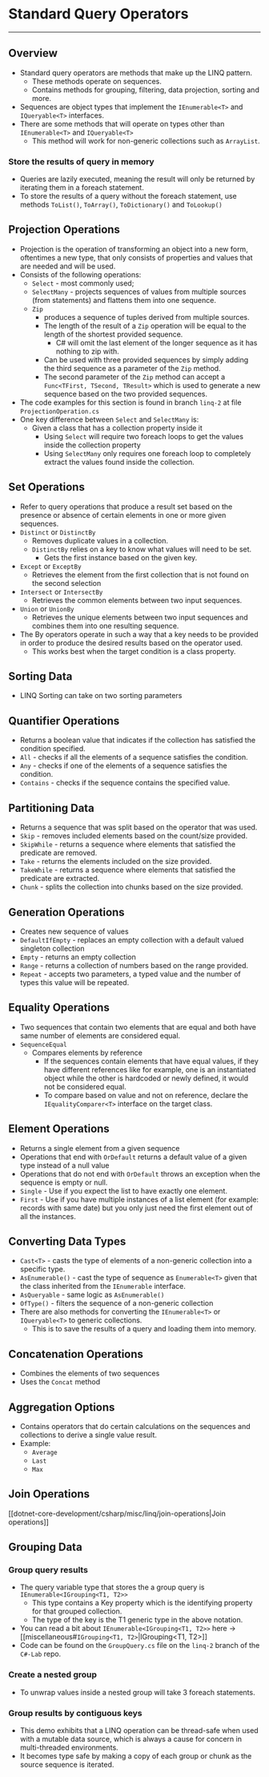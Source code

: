 # Standard Query Operators

---

## Overview

- Standard query operators are methods that make up the LINQ pattern.
    - These methods operate on sequences.
    - Contains methods for grouping, filtering, data projection, sorting and more.
- Sequences are object types that implement the `IEnumerable<T>` and `IQueryable<T>` interfaces.
- There are some methods that will operate on types other than `IEnumerable<T>` and `IQueryable<T>`
    - This method will work for non-generic collections such as `ArrayList`.

### Store the results of query in memory

- Queries are lazily executed, meaning the result will only be returned by iterating them in a foreach statement.
- To store the results of a query without the foreach statement, use methods `ToList()`, `ToArray()`, `ToDictionary()` and `ToLookup()`

## Projection Operations

- Projection is the operation of transforming an object into a new form, oftentimes a new type, that only consists of properties and values that are needed and will be used.
- Consists of the following operations:
    - `Select` - most commonly used;
    - `SelectMany` - projects sequences of values from multiple sources (from statements) and flattens them into one sequence.
    - `Zip`
        - produces a sequence of tuples derived from multiple sources.
        - The length of the result of a `Zip` operation will be equal to the length of the shortest provided sequence.
            - C# will omit the last element of the longer sequence as it has nothing to zip with.
        - Can be used with three provided sequences by simply adding the third sequence as a parameter of the `Zip` method.
        - The second parameter of the `Zip` method can accept a `Func<TFirst, TSecond, TResult>` which is used to generate a new sequence based on the two provided sequences.
- The code examples for this section is found in branch `linq-2` at file `ProjectionOperation.cs`
- One key difference between `Select` and `SelectMany` is:
    - Given a class that has a collection property inside it
        - Using `Select` will require two foreach loops to get the values inside the collection property
        - Using `SelectMany` only requires one foreach loop to completely extract the values found inside the collection.

## Set Operations

- Refer to query operations that produce a result set based on the presence or absence of certain elements in one or more given sequences.
- `Distinct` or `DistinctBy`
    - Removes duplicate values in a collection.
    - `DistinctBy` relies on a key to know what values will need to be set.
        - Gets the first instance based on the given key.
- `Except` or `ExceptBy`
    - Retrieves the element from the first collection that is not found on the second selection
- `Intersect` or `IntersectBy`
    - Retrieves the common elements between two input sequences.
- `Union` or `UnionBy`
    - Retrieves the unique elements between two input sequences and combines them into one resulting sequence.
- The By operators operate in such a way that a key needs to be provided in order to produce the desired results based on the operator used.
    - This works best when the target condition is a class property.

## Sorting Data

- LINQ Sorting can take on two sorting parameters

## Quantifier Operations

- Returns a boolean value that indicates if the collection has satisfied the condition specified.
- `All` - checks if all the elements of a sequence satisfies the condition.
- `Any` - checks if one of the elements of a sequence satisfies the condition.
- `Contains` - checks if the sequence contains the specified value.

## Partitioning Data

- Returns a sequence that was split based on the operator that was used.
- `Skip` - removes included elements based on the count/size provided.
- `SkipWhile` - returns a sequence where elements that satisfied the predicate are removed.
- `Take` - returns the elements included on the size provided.
- `TakeWhile` - returns a sequence where elements that satisfied the predicate are extracted.
- `Chunk` - splits the collection into chunks based on the size provided.

## Generation Operations

- Creates new sequence of values
- `DefaultIfEmpty` - replaces an empty collection with a default valued singleton collection
- `Empty` - returns an empty collection
- `Range` - returns a collection of numbers based on the range provided.
- `Repeat` - accepts two parameters, a typed value and the number of types this value will be repeated.

## Equality Operations

- Two sequences that contain two elements that are equal and both have same number of elements are considered equal.
- `SequenceEqual`
    - Compares elements by reference
        - If the sequences contain elements that have equal values, if they have different references like for example, one is an instantiated object while the other is hardcoded or newly defined, it would not be considered equal.
        - To compare based on value and not on reference, declare the `IEqualityComparer<T>` interface on the target class.

## Element Operations

- Returns a single element from a given sequence
- Operations that end with `OrDefault` returns a default value of a given type instead of a null value
- Operations that do not end with `OrDefault` throws an exception when the sequence is empty or null.
- `Single` - Use if you expect the list to have exactly one element.
- `First` - Use if you have multiple instances of a list element (for example: records with same date) but you only just need the first element out of all the instances.

## Converting Data Types

- `Cast<T>` - casts the type of elements of a non-generic collection into a specific type.
- `AsEnumerable()` - cast the type of sequence as `Enumerable<T>` given that the class inherited from the `IEnumerable` interface.
- `AsQueryable` - same logic as `AsEnumerable()`
- `OfType()` - filters the sequence of a non-generic collection
- There are also methods for converting the `IEnumerable<T>` or `IQueryable<T>` to generic collections.
    - This is to save the results of a query and loading them into memory.

## Concatenation Operations

- Combines the elements of two sequences
- Uses the `Concat` method

## Aggregation Options

- Contains operators that do certain calculations on the sequences and collections to derive a single value result.
- Example:
	- `Average`
	- `Last`
	- `Max`

## Join Operations

[[dotnet-core-development/csharp/misc/linq/join-operations|Join operations]]

## Grouping Data

### Group query results

- The query variable type that stores the a group query is `IEnumerable<IGrouping<T1, T2>>`
    - This type contains a Key property which is the identifying property for that grouped collection.
    - The type of the key is the T1 generic type in the above notation.
- You can read a bit about `IEnumerable<IGrouping<T1, T2>>` here → [[miscellaneous#`IGrouping<T1, T2>`|IGrouping<T1, T2>]]
- Code can be found on the `GroupQuery.cs` file on the `linq-2` branch of the `C#-Lab` repo.

### Create a nested group

- To unwrap values inside a nested group will take 3 foreach statements.

### Group results by contiguous keys

- This demo exhibits that a LINQ operation can be thread-safe when used with a mutable data source, which is always a cause for concern in multi-threaded environments.
- It becomes type safe by making a copy of each group or chunk as the source sequence is iterated.

